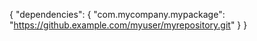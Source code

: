 {
  "dependencies": {
    "com.mycompany.mypackage": "https://github.example.com/myuser/myrepository.git"
  }
}
